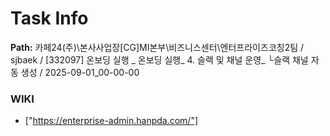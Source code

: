 # Task Info

**Path:** 카페24(주)\본사사업장\[CG]MI본부\비즈니스센터\엔터프라이즈코칭2팀 / sjbaek / [332097] 온보딩 실행 _ 온보딩 실행_ 4. 슬랙 및 채널 운영_ └슬랙 채널 자동 생성 / 2025-09-01_00-00-00

### WIKI
- ["https://enterprise-admin.hanpda.com/"]

